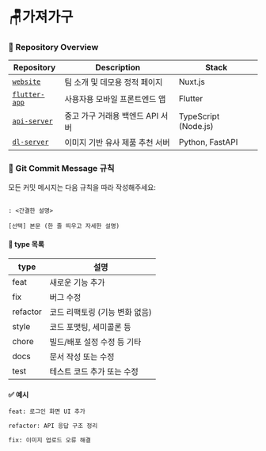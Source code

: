 # 🪑가져가구  

### 📁 Repository Overview
| Repository                                                    | Description                    | Stack                |
| ------------------------------------------------------------- | ------------------------------ | -------------------- |
| [`website`](https://github.com/GajoGagu/website)              | 팀 소개 및 데모용 정적 페이지  | Nuxt.js              |
| [`flutter-app`](https://github.com/GajoGagu/flutter-app)      | 사용자용 모바일 프론트엔드 앱 | Flutter              |
| [`api-server`](https://github.com/GajoGagu/api-server)        | 중고 가구 거래용 백엔드 API 서버 | TypeScript (Node.js) |
| [`dl-server`](https://github.com/GajoGagu/dl-server)          | 이미지 기반 유사 제품 추천 서버 | Python, FastAPI      |

### 📝 Git Commit Message 규칙

모든 커밋 메시지는 다음 규칙을 따라 작성해주세요:

```

: <간결한 설명>

[선택] 본문 (한 줄 띄우고 자세한 설명)

````

#### 📌 type 목록

| type      | 설명                          |
|-----------|-------------------------------|
| feat      | 새로운 기능 추가               |
| fix       | 버그 수정                     |
| refactor  | 코드 리팩토링 (기능 변화 없음) |
| style     | 코드 포맷팅, 세미콜론 등       |
| chore     | 빌드/배포 설정 수정 등 기타    |
| docs      | 문서 작성 또는 수정            |
| test      | 테스트 코드 추가 또는 수정     |

#### ✅ 예시

```bash
feat: 로그인 화면 UI 추가

refactor: API 응답 구조 정리

fix: 이미지 업로드 오류 해결
````
